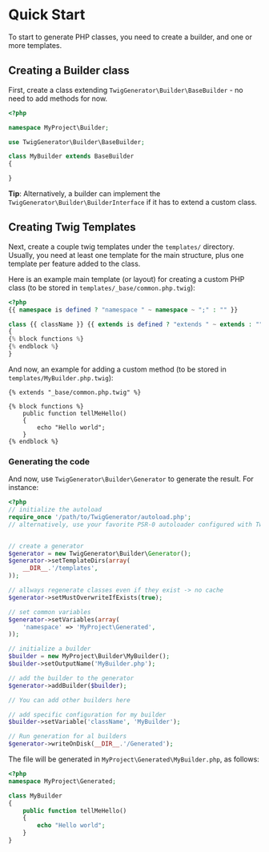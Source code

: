 # Quick Start

To start to generate PHP classes, you need to create a builder, and one or more templates.

## Creating a Builder class

First, create a class extending `TwigGenerator\Builder\BaseBuilder` - no need to add methods for now.

```php
<?php

namespace MyProject\Builder;

use TwigGenerator\Builder\BaseBuilder;

class MyBuilder extends BaseBuilder
{

}
```

**Tip**: Alternatively, a builder can implement the `TwigGenerator\Builder\BuilderInterface` if it has to extend a custom class.

## Creating Twig Templates

Next, create a couple twig templates under the `templates/` directory. Usually, you need at least one template for the main structure, plus one template per feature added to the class. 

Here is an example main template (or layout) for creating a custom PHP class (to be stored in `templates/_base/common.php.twig`):

```php
<?php
{{ namespace is defined ? "namespace " ~ namespace ~ ";" : "" }}

class {{ className }} {{ extends is defined ? "extends " ~ extends : "" }}
{
{% block functions %}
{% endblock %}
}
```

And now, an example for adding a custom method (to be stored in `templates/MyBuilder.php.twig`):

```
{% extends "_base/common.php.twig" %}

{% block functions %}
	public function tellMeHello()
	{
		echo "Hello world";
	}
{% endblock %}
```

### Generating the code

And now, use `TwigGenerator\Builder\Generator` to generate the result. For instance:

```php
<?php
// initialize the autoload
require_once '/path/to/TwigGenerator/autoload.php';
// alternatively, use your favorite PSR-0 autoloader configured with TwigGenerator, Symfony and Twig


// create a generator
$generator = new TwigGenerator\Builder\Generator();
$generator->setTemplateDirs(array(
	__DIR__.'/templates',
));

// allways regenerate classes even if they exist -> no cache
$generator->setMustOverwriteIfExists(true);

// set common variables
$generator->setVariables(array(
	'namespace' => 'MyProject\Generated',
));

// initialize a builder
$builder = new MyProject\Builder\MyBuilder();
$builder->setOutputName('MyBuilder.php');

// add the builder to the generator
$generator->addBuilder($builder);

// You can add other builders here

// add specific configuration for my builder
$builder->setVariable('className', 'MyBuilder');

// Run generation for al builders
$generator->writeOnDisk(__DIR__.'/Generated');
```

The file will be generated in `MyProject\Generated\MyBuilder.php`, as follows:

```php
<?php
namespace MyProject\Generated;

class MyBuilder 
{
	public function tellMeHello()
	{
		echo "Hello world";
	}
}
```
